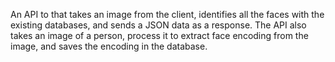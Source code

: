 An API to that takes an image from the client, identifies all the faces with the existing databases, and sends a JSON data as a response.
The API also takes an image of a person, process it to extract face encoding from the image, and saves the encoding in the database.
